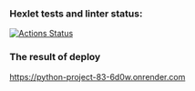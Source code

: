 ### Hexlet tests and linter status:
[![Actions Status](https://github.com/PavelZ94/python-project-83/actions/workflows/hexlet-check.yml/badge.svg)](https://github.com/PavelZ94/python-project-83/actions)

### The result of deploy

https://python-project-83-6d0w.onrender.com
